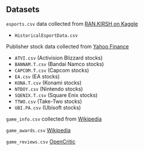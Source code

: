 ## Datasets

`esports.csv` data collected from [RAN.KIRSH on Kaggle](https://www.kaggle.com/datasets/rankirsh/esports-earnings/data)

- `HistoricalEsportData.csv`

Publisher stock data collected from [Yahoo Finance](https://finance.yahoo.com/)

- `ATVI.csv`     (Activision Blizzard stocks)
- `BANNAM.T.csv` (Bandai Namco stocks)
- `CAPCOM.T.csv` (Capcom stocks)
- `EA.csv`       (EA stocks)
- `KONA.T.csv`   (Konami stocks)
- `NTDOY.csv`    (Nintendo stocks)
- `SQENIX.T.csv` (Square Enix stocks)
- `TTWO.csv`     (Take-Two stocks)
- `UBI.PA.csv`   (Ubisoft stocks)

`game_info.csv` collected from [Wikipedia](https://en.wikipedia.org/wiki/Category:Video_games_by_year)

`game_awards.csv` [Wikipedia](https://en.wikipedia.org/wiki/The_Game_Awards)

`game_reviews.csv` [OpenCritic](https://opencritic.com/)